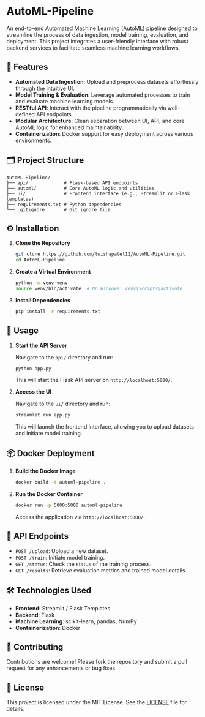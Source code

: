 # AutoML-Pipeline

An end-to-end Automated Machine Learning (AutoML) pipeline designed to streamline the process of data ingestion, model training, evaluation, and deployment. This project integrates a user-friendly interface with robust backend services to facilitate seamless machine learning workflows.

## 🚀 Features

* **Automated Data Ingestion**: Upload and preprocess datasets effortlessly through the intuitive UI.
* **Model Training & Evaluation**: Leverage automated processes to train and evaluate machine learning models.
* **RESTful API**: Interact with the pipeline programmatically via well-defined API endpoints.
* **Modular Architecture**: Clean separation between UI, API, and core AutoML logic for enhanced maintainability.
* **Containerization**: Docker support for easy deployment across various environments.

## 🗂️ Project Structure

```
AutoML-Pipeline/
├── api/             # Flask-based API endpoints
├── automl/          # Core AutoML logic and utilities
├── ui/              # Frontend interface (e.g., Streamlit or Flask templates)
├── requirements.txt # Python dependencies
└── .gitignore       # Git ignore file
```

## ⚙️ Installation

1. **Clone the Repository**

   ```bash
   git clone https://github.com/twishapatel12/AutoML-Pipeline.git
   cd AutoML-Pipeline
   ```

2. **Create a Virtual Environment**

   ```bash
   python -m venv venv
   source venv/bin/activate  # On Windows: venv\Scripts\activate
   ```

3. **Install Dependencies**

   ```bash
   pip install -r requirements.txt
   ```

## 🧪 Usage

1. **Start the API Server**

   Navigate to the `api/` directory and run:

   ```bash
   python app.py
   ```

   This will start the Flask API server on `http://localhost:5000/`.

2. **Access the UI**

   Navigate to the `ui/` directory and run:

   ```bash
   streamlit run app.py
   ```

   This will launch the frontend interface, allowing you to upload datasets and initiate model training.

## 📦 Docker Deployment

1. **Build the Docker Image**

   ```bash
   docker build -t automl-pipeline .
   ```

2. **Run the Docker Container**

   ```bash
   docker run -p 5000:5000 automl-pipeline
   ```

   Access the application via `http://localhost:5000/`.

## 📄 API Endpoints

* `POST /upload`: Upload a new dataset.
* `POST /train`: Initiate model training.
* `GET /status`: Check the status of the training process.
* `GET /results`: Retrieve evaluation metrics and trained model details.

## 🛠️ Technologies Used

* **Frontend**: Streamlit / Flask Templates
* **Backend**: Flask
* **Machine Learning**: scikit-learn, pandas, NumPy
* **Containerization**: Docker

## 🤝 Contributing

Contributions are welcome! Please fork the repository and submit a pull request for any enhancements or bug fixes.

## 📄 License

This project is licensed under the MIT License. See the [LICENSE](LICENSE) file for details.